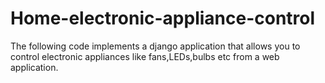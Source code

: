 # Home-electronic-appliance-control
The following code implements a django application that allows you to control electronic appliances like fans,LEDs,bulbs etc from a web application.
